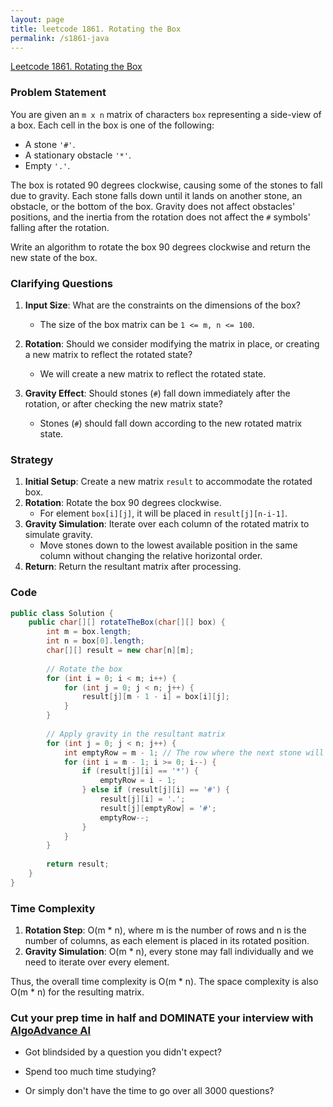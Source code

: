 ```yaml
---
layout: page
title: leetcode 1861. Rotating the Box
permalink: /s1861-java
---
```

[Leetcode 1861. Rotating the Box](https://algoadvance.github.io/algoadvance/l1861)
### Problem Statement
You are given an `m x n` matrix of characters `box` representing a side-view of a box. Each cell in the box is one of the following:

* A stone `'#'`.
* A stationary obstacle `'*'`.
* Empty `'.'`.

The box is rotated 90 degrees clockwise, causing some of the stones to fall due to gravity. Each stone falls down until it lands on another stone, an obstacle, or the bottom of the box. Gravity does not affect obstacles' positions, and the inertia from the rotation does not affect the `#` symbols' falling after the rotation.

Write an algorithm to rotate the box 90 degrees clockwise and return the new state of the box.

### Clarifying Questions
1. **Input Size**: What are the constraints on the dimensions of the box?
   - The size of the box matrix can be `1 <= m, n <= 100`.

2. **Rotation**: Should we consider modifying the matrix in place, or creating a new matrix to reflect the rotated state?
   - We will create a new matrix to reflect the rotated state.

3. **Gravity Effect**: Should stones (`#`) fall down immediately after the rotation, or after checking the new matrix state?
   - Stones (`#`) should fall down according to the new rotated matrix state.

### Strategy
1. **Initial Setup**: Create a new matrix `result` to accommodate the rotated box.
2. **Rotation**: Rotate the box 90 degrees clockwise.
    - For element `box[i][j]`, it will be placed in `result[j][n-i-1]`.
3. **Gravity Simulation**: Iterate over each column of the rotated matrix to simulate gravity.
    - Move stones down to the lowest available position in the same column without changing the relative horizontal order.
4. **Return**: Return the resultant matrix after processing.

### Code
```java
public class Solution {
    public char[][] rotateTheBox(char[][] box) {
        int m = box.length;
        int n = box[0].length;
        char[][] result = new char[n][m];
        
        // Rotate the box
        for (int i = 0; i < m; i++) {
            for (int j = 0; j < n; j++) {
                result[j][m - 1 - i] = box[i][j];
            }
        }
        
        // Apply gravity in the resultant matrix
        for (int j = 0; j < n; j++) {
            int emptyRow = m - 1; // The row where the next stone will fall
            for (int i = m - 1; i >= 0; i--) {
                if (result[j][i] == '*') {
                    emptyRow = i - 1;
                } else if (result[j][i] == '#') {
                    result[j][i] = '.';
                    result[j][emptyRow] = '#';
                    emptyRow--;
                }
            }
        }
        
        return result;
    }
}
```

### Time Complexity
1. **Rotation Step**: O(m * n), where m is the number of rows and n is the number of columns, as each element is placed in its rotated position.
2. **Gravity Simulation**: O(m * n), every stone may fall individually and we need to iterate over every element.

Thus, the overall time complexity is O(m * n). The space complexity is also O(m * n) for the resulting matrix.


### Cut your prep time in half and DOMINATE your interview with [AlgoAdvance AI](https://algoAdvance.com)

- Got blindsided by a question you didn't expect?

- Spend too much time studying?

- Or simply don't have the time to go over all 3000 questions?

